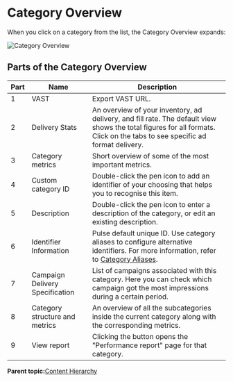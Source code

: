 # Category Overview

When you click on a category from the list, the Category Overview expands:

![Category Overview](../../image/pulse_account_expand_category_overview.png)

## Parts of the Category Overview

|Part|Name|Description|
|----|----|-----------|
|1|VAST|Export VAST URL.|
|2|Delivery Stats|An overview of your inventory, ad delivery, and fill rate. The default view shows the total figures for all formats. Click on the tabs to see specific ad format delivery.|
|3|Category metrics|Short overview of some of the most important metrics.|
|4|Custom category ID|Double-click the pen icon to add an identifier of your choosing that helps you to recognise this item.|
|5|Description|Double-click the pen icon to enter a description of the category, or edit an existing description.|
|6|Identifier Information|Pulse default unique ID. Use category aliases to configure alternative identifiers. For more information, refer to [Category Aliases](category_aliases.md).|
|7|Campaign Delivery Specification|List of campaigns associated with this category. Here you can check which campaign got the most impressions during a certain period.|
|8|Category structure and metrics|An overview of all the subcategories inside the current category along with the corresponding metrics.|
|9|View report|Clicking the button opens the "Performance report" page for that category.|

**Parent topic:**[Content Hierarchy](../../../oadtech/ad_serving/ug/content_hierarchy.md)

